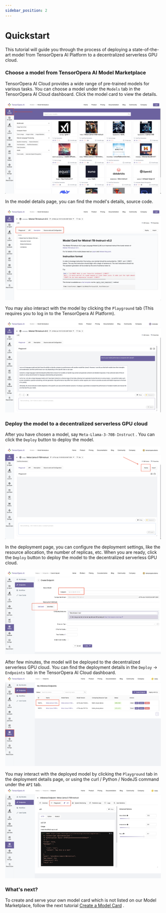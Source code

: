 ```yaml
---
sidebar_position: 2
---
```


# Quickstart

This tutorial will guide you through the process of deploying a state-of-the-art model from TensorOpera AI Platform 
to a decentralized serverless GPU cloud.

### Choose a model from TensorOpera AI Model Marketplace

TensorOpera AI Cloud provides a wide range of pre-trained models for various tasks. You can choose a model under the
`Models` tab in the TensorOpera AI Cloud dashboard. Click the model card to view the details.

![ModelHub.png](pics%2Fpage1%2FModelHub.png)

In the model details page, you can find the model's details, source code. 

![ModelDetails.png](pics%2Fpage1%2FModelDetails.png)

You may also interact with the model by clicking
the `Playground` tab (This requires you to log in to the TensorOpera AI Platform).

![ModelPlayground.png](pics%2Fpage1%2FModelPlayground.png)


### Deploy the model to a decentralized serverless GPU cloud

After you have chosen a model, say `Meta-Llama-3-70B-Instruct` . You can click the `Deploy` button to deploy the model.

![DeployButton.png](pics%2Fpage1%2FDeployButton.png)

In the deployment page, you can configure the deployment settings, like the resource allocation, the number of replicas, etc.
When you are ready, click the `Deploy` button to deploy the model to the decentralized serverless GPU cloud.

![OverviewDeployPage.png](pics%2Fpage1%2FOverviewDeployPage.png)

After few minutes, the model will be deployed to the decentralized serverless GPU cloud. You can find the deployment details in the `Deploy` -> `Endpoints` tab in the TensorOpera AI Cloud dashboard.
![DeployFinished.png](pics%2Fpage1%2FDeployFinished.png)

You may interact with the deployed model by clicking the `Playground` tab in the deployment details page, or using the curl / Python / NodeJS command under the `API` tab.
![CallEnpdoint.png](pics%2Fpage1%2FCallEnpdoint.png)


### What's next?

To create and serve your own model card which is not listed on our Model Marketplace, follow the next tutorial [Create a Model Card](create_model.md) .